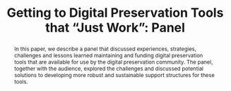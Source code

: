 ---
abstract: 'In this paper, we describe a panel that discussed experiences, strategies,
  challenges and lessons learned maintaining and funding digital preservation tools
  that are available for use by the digital preservation community. The panel, together
  with the audience, explored the challenges and discussed potential solutions to
  developing more robust and sustainable support structures for these tools. '
creators:
- Goethals, Andrea
- Wheatley, Paul
- Abrams, Stephen
- Delve, Janet
- Fay, Ed
- Lee, Christopher
- von Suchodoletz, Dirk
date: null
document_url: https://services.phaidra.univie.ac.at/api/object/o:378131/download
grand_parent: iPRES
institutions: []
keywords:
- digital preservation tools
- open-source
- enhancements
- software development
- funding
landing_page_url: https://phaidra.univie.ac.at/o:378131
language: eng
layout: publication
license: CC BY-NC-SA 3.0 AT
notes_url: null
parent: iPRES 2014
publication_type: paper
size: 86703
slides_url: null
source_name: iPRES
stream_url: null
title: 'Getting to Digital Preservation Tools that “Just Work”: Panel '
year: 2014
---